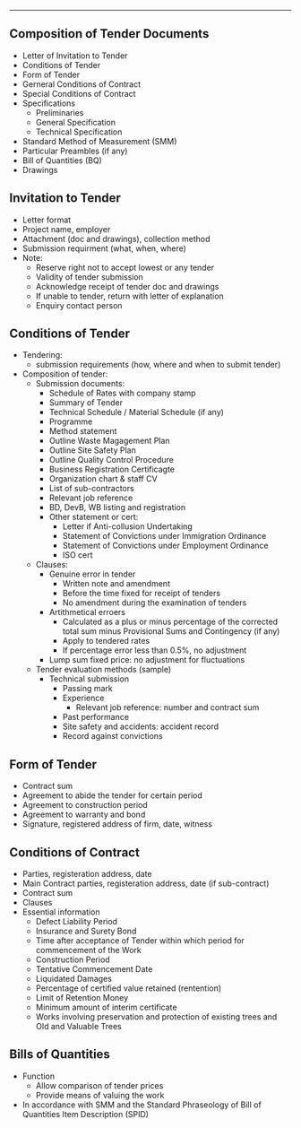 ﻿

---

## Composition of Tender Documents

- Letter of Invitation to Tender
- Conditions of Tender
- Form of Tender
- Gerneral Conditions of Contract
- Special Conditions of Contract
- Specifications
	- Preliminaries
	- General Specification
	- Technical Specification
- Standard Method of Measurement (SMM)
- Particular Preambles (if any)
- Bill of Quantities (BQ)
- Drawings

## Invitation to Tender

- Letter format
- Project name, employer
- Attachment (doc and drawings), collection method
- Submission requirment (what, when, where)
- Note:
	- Reserve right not to accept lowest or any tender
	- Validity of tender submission
	- Acknowledge receipt of tender doc and drawings
	- If unable to tender, return with letter of explanation
	- Enquiry contact person

## Conditions of Tender

- Tendering: 
	- submission requirements (how, where and when to submit tender)
- Composition of tender:
	- Submission documents:
		- Schedule of Rates with company stamp
		- Summary of Tender
		- Technical Schedule / Material Schedule (if any)
		- Programme
		- Method statement
		- Outline Waste Magagement Plan
		- Outline Site Safety Plan
		- Outline Quality Control Procedure
		- Business Registration Certificagte
		- Organization chart & staff CV
		- List of sub-contractors
		- Relevant job reference
		- BD, DevB, WB listing and registration
		- Other statement or cert:
			- Letter if Anti-collusion Undertaking
			- Statement of Convictions under Immigration Ordinance
			- Statement of Convictions under Employment Ordinance
			- ISO cert
	- Clauses:
		- Genuine error in tender
			- Written note and amendment 
			- Before the time fixed for receipt of tenders
			- No amendment during the examination of tenders
		- Artithmetical erroers
			- Calculated as a plus or minus percentage of the corrected total sum minus Provisional Sums and Contingency (if any)
			- Apply to tendered rates
			- If percentage error less than 0.5%, no adjustment
		- Lump sum fixed price: no adjustment for fluctuations
	- Tender evaluation methods (sample)
		- Technical submission
			- Passing mark
			- Experience
				- Relevant job reference: number and contract sum
			- Past performance
			- Site safety and accidents: accident record
			- Record against convictions

## Form of Tender

- Contract sum
- Agreement to abide the tender for certain period
- Agreement to construction period
- Agreement to warranty and bond
- Signature, registered address of firm, date, witness

## Conditions of Contract

- Parties, registeration address, date
- Main Contract parties, registeration address, date (if sub-contract)
- Contract sum
- Clauses
- Essential information
	- Defect Liability Period
	- Insurance and Surety Bond
	- Time after acceptance of Tender within which period for commencement of the Work
	- Construction Period
	- Tentative Commencement Date
	- Liquidated Damages
	- Percentage of certified value retained (rentention)
	- Limit of Retention Money
	- Minimum amount of interim certificate
	- Works involving preservation and protection of existing trees and Old and Valuable Trees

## Bills of Quantities

- Function
	- Allow comparison of tender prices
	- Provide means of valuing the work
- In accordance with SMM and the Standard Phraseology of Bill of Quantities Item Description (SPID)
